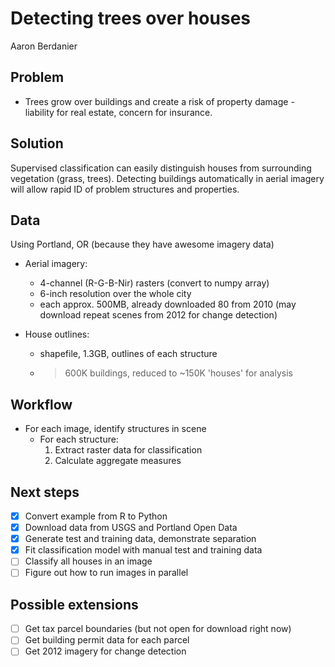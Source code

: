 # Detecting trees over houses
Aaron Berdanier

## Problem
* Trees grow over buildings and create a risk of property damage - liability for real estate, concern for insurance.

## Solution
Supervised classification can easily distinguish houses from surrounding vegetation (grass, trees).
Detecting buildings automatically in aerial imagery will allow rapid ID of problem structures and properties.

## Data
Using Portland, OR (because they have awesome imagery data)
* Aerial imagery: 
  - 4-channel (R-G-B-Nir) rasters (convert to numpy array)
  - 6-inch resolution over the whole city
  - each approx. 500MB, already downloaded 80 from 2010 (may download repeat scenes from 2012 for change detection)

* House outlines:
  - shapefile, 1.3GB, outlines of each structure
  - >600K buildings, reduced to ~150K 'houses' for analysis

## Workflow
* For each image, identify structures in scene
  * For each structure:
    1. Extract raster data for classification
    2. Calculate aggregate measures

## Next steps
- [x] Convert example from R to Python
- [x] Download data from USGS and Portland Open Data
- [x] Generate test and training data, demonstrate separation
- [x] Fit classification model with manual test and training data
- [ ] Classify all houses in an image
- [ ] Figure out how to run images in parallel

## Possible extensions
- [ ] Get tax parcel boundaries (but not open for download right now)
- [ ] Get building permit data for each parcel
- [ ] Get 2012 imagery for change detection
